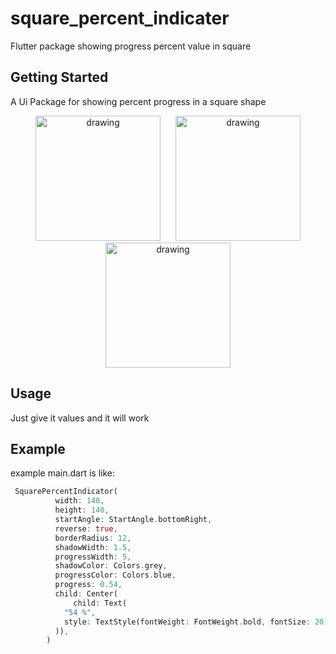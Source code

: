 # square_percent_indicater

Flutter package showing progress percent value in square

## Getting Started

A Ui Package for showing percent progress in a square shape
<p align="center">
<img src="https://i.ibb.co/ThrhP5R/Simulator-Screen-Shot-i-Phone-12-Pro-Max-2021-01-11-at-18-58-12.png" alt="drawing" width="200px" hspace="10"/>
<img src="https://i.ibb.co/4tmmPPx/Simulator-Screen-Shot-i-Phone-12-Pro-Max-2021-01-11-at-18-58-04.png" alt="drawing" width="200px" hspace="10"/>
<img src="https://i.ibb.co/M2xz57h/Simulator-Screen-Shot-i-Phone-12-Pro-Max-2021-01-11-at-18-57-36.png" alt="drawing" width="200px"/>
</p>

## Usage

Just give it values and it will work


## Example
example main.dart is like:

```dart
 SquarePercentIndicator(
          width: 140,
          height: 140,
          startAngle: StartAngle.bottomRight,
          reverse: true,
          borderRadius: 12,
          shadowWidth: 1.5,
          progressWidth: 5,
          shadowColor: Colors.grey,
          progressColor: Colors.blue,
          progress: 0.54,
          child: Center(
              child: Text(
            "54 %",
            style: TextStyle(fontWeight: FontWeight.bold, fontSize: 20),
          )),
        )
```

